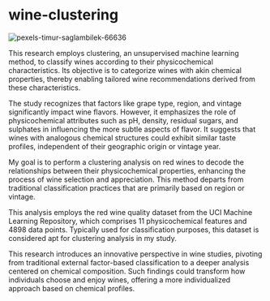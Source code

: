 # wine-clustering

![pexels-timur-saglambilek-66636](https://github.com/joel-ruetas/wine-clustering/assets/141535387/29e30e3e-6cf9-4070-a039-3eb8d4b26738)

This research employs clustering, an unsupervised machine learning method, to classify wines according to their physicochemical characteristics. Its objective is to categorize wines with akin chemical properties, thereby enabling tailored wine recommendations derived from these characteristics.

The study recognizes that factors like grape type, region, and vintage significantly impact wine flavors. However, it emphasizes the role of physicochemical attributes such as pH, density, residual sugars, and sulphates in influencing the more subtle aspects of flavor. It suggests that wines with analogous chemical structures could exhibit similar taste profiles, independent of their geographic origin or vintage year.

My goal is to perform a clustering analysis on red wines to decode the relationships between their physicochemical properties, enhancing the process of wine selection and appreciation. This method departs from traditional classification practices that are primarily based on region or vintage.

This analysis employs the red wine quality dataset from the UCI Machine Learning Repository, which comprises 11 physicochemical features and 4898 data points. Typically used for classification purposes, this dataset is considered apt for clustering analysis in my study.

This research introduces an innovative perspective in wine studies, pivoting from traditional external factor-based classification to a deeper analysis centered on chemical composition. Such findings could transform how individuals choose and enjoy wines, offering a more individualized approach based on chemical profiles.
